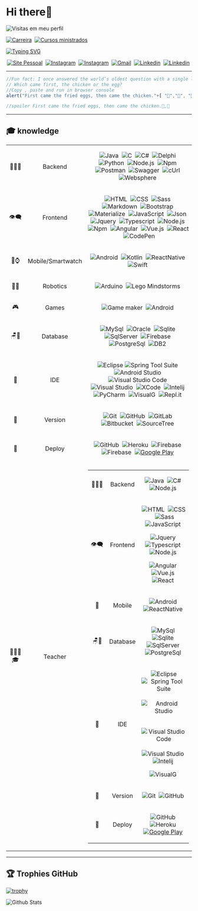 
# Hi there🥳


![Visitas em meu perfil](https://komarev.com/ghpvc/?username=oliota&color=ff0000&label=Welcome+to+my+profile+you+are+visitor+nº:)


<!-- [![Carreira](https://img.shields.io/badge/Career-12%20years-blue)](https://oliota.com/cv)&nbsp;
[![Cursos ministrados](https://img.shields.io/badge/Courses%20taught-22-green)](https://oliota.com/cursos)&nbsp; -->


[![Carreira](https://img.shields.io/badge/Career-14%20years-blue?logo=Coveralls)](https://oliota.com/cv)&nbsp;
[![Cursos ministrados](https://img.shields.io/badge/Courses%20taught-36-green?logo=sqlite&logoColor=white)](https://oliota.com/cursos)&nbsp;

 
[![Typing SVG](https://readme-typing-svg.herokuapp.com/?color=%23f00&width=500&height=80&size=20&multiline=true&lines=Hi,+I'm+Rubem+Oliota;Senior+Software+Engineer+at+KWAN;LISBOA+PORTUGAL)](https://git.io/typing-svg)


<center>

[![Site Pessoal](https://img.shields.io/badge/-Site_Pessoal-000?style=flat&logo=curl&logoColor=white)](https://www.oliota.com)&nbsp;
[![Instagram](https://img.shields.io/badge/-Oliotaartesanato-ff0000?style=flat&logo=instagram&logoColor=white)](https://www.instagram.com/oliotaartesanato/)&nbsp;
[![Instagram](https://img.shields.io/badge/-robOLIOTA-ff0000?style=flat&logo=instagram&logoColor=white)](https://www.instagram.com/roboliota/)&nbsp;
[![Gmail](https://img.shields.io/badge/-Email-green?style=flat&logo=gmail&logoColor=white)](https://mail.google.com/mail/u/0/?fs=1&to=rubemoliota@gmail.com&su=Contato+-+via+perfil+github&body=Ol%C3%A1+Rubem+Tudo+bem?&tf=cm)&nbsp;
[![Linkedin](https://img.shields.io/badge/-Linkedin-blue?style=flat&logo=linkedin&logoColor=white)](https://www.linkedin.com/in/rubem-oliota-abb273120/)&nbsp;
[![Linkedin](https://img.shields.io/badge/-Buy%20me%20a%20coffee-black?style=flat&logo=java&logoColor=white)](https://www.buymeacoffee.com/oliota/)&nbsp;



</center>


---


``` javascript
//Fun fact: I once answered the world’s oldest question with a single line of JavaScript
// Which came first, the chicken or the egg?
//Copy , paste and run in browser console
alert("First came the fried eggs, then came the chicken."+[ "🐣","🥚", "🐔", "🐥","🍳"].sort().slice(0,2));

//spoiler First came the fried eggs, then came the chicken.🍳,🐔

```

---

 
## 🎓 knowledge 
<table> 
<tbody style="text-align:center">
<tr>
<td >👨🏻‍💻</td>
<td>Backend</td>
<td>

![Java](https://img.shields.io/badge/-Java-black?style=flat&logo=Java)&nbsp;
![C](https://img.shields.io/badge/-C-black?style=flat&logo=C&logoColor=white)&nbsp;
![C#](https://img.shields.io/badge/-C%23-black?style=flat&logo=C+sharp&logoColor=white)&nbsp;
![Delphi](https://img.shields.io/badge/-Delphi-black?style=flat&logo=Delphi&logoColor=ff0000)&nbsp;
![Python](https://img.shields.io/badge/-Python-black?style=flat&logo=python)&nbsp;
![Node.js](https://img.shields.io/badge/-Node.js-black?style=flat&logo=node.js)&nbsp;
![Npm](https://img.shields.io/badge/-Npm-black?style=flat&logo=npm)&nbsp;
![Postman](https://img.shields.io/badge/-Postman-black?style=flat&logo=postman)&nbsp;
![Swagger](https://img.shields.io/badge/-Swagger-black?style=flat&logo=Swagger)&nbsp;
![cUrl](https://img.shields.io/badge/-cUrl-black?style=flat&logo=cUrl)&nbsp;
![Websphere](https://img.shields.io/badge/-Websphere-black?style=flat&logo=ibm)&nbsp;

</td>
</tr>

<tr>
<td>👁‍🗨</td>
<td>Frontend</td>
<td>

![HTML](https://img.shields.io/badge/-HTML-black?style=flat&logo=HTML5)&nbsp;
![CSS](https://img.shields.io/badge/-CSS-black?style=flat&logo=CSS3&logoColor=1572B6)&nbsp;
![Sass](https://img.shields.io/badge/-Sass-black?style=flat&logo=sass)&nbsp;
![Markdown](https://img.shields.io/badge/-Markdown-black?style=flat&logo=markdown)&nbsp;
![Bootstrap](https://img.shields.io/badge/-Bootstrap-black?style=flat&logo=bootstrap)&nbsp;
![Materialize](https://img.shields.io/badge/-Materialize-black?style=flat&logo=Material-design&logoColor=red)&nbsp;
![JavaScript](https://img.shields.io/badge/-JavaScript-black?style=flat&logo=javascript)&nbsp;
![Json](https://img.shields.io/badge/-Json-black?style=flat&logo=json)&nbsp;
![Jquery](https://img.shields.io/badge/-Jquery-black?style=flat&logo=jquery)&nbsp;
![Typescript](https://img.shields.io/badge/-Typescript-black?style=flat&logo=typescript)&nbsp;
![Node.js](https://img.shields.io/badge/-Node.js-black?style=flat&logo=node.js)&nbsp;
![Npm](https://img.shields.io/badge/-Npm-black?style=flat&logo=npm)&nbsp;
![Angular](https://img.shields.io/badge/-Angular-black?style=flat&logo=angular&logoColor=red)&nbsp;
![Vue.js](https://img.shields.io/badge/-Vue.js-black?style=flat&logo=vue.js)&nbsp;
![React](https://img.shields.io/badge/-React-black?style=flat&logo=react)&nbsp;
![CodePen](https://img.shields.io/badge/-CodePen-black?style=flat&logo=CodePen)&nbsp;


</td>

</tr>

<tr>


<td>📲⌚</td>
<td>Mobile/Smartwatch</td>
<td>

![Android](https://img.shields.io/badge/-Android%20java-black?style=flat&logo=Android&logoColor=green)&nbsp;
![Kotlin](https://img.shields.io/badge/-Android%20kotlin-black?style=flat&logo=kotlin&logoColor=green)&nbsp;
![ReactNative](https://img.shields.io/badge/-React%20Native-black?style=flat&logo=react)&nbsp;
![Swift](https://img.shields.io/badge/-IOS.Swift-black?style=flat&logo=Swift)&nbsp;

</td>

</tr>

<tr>


<td>👾🦾</td>
<td>Robotics</td>
<td>

![Arduino](https://img.shields.io/badge/-Arduino-black?style=flat&logo=Arduino&logoColor=green)&nbsp;
![Lego Mindstorms](https://img.shields.io/badge/-Lego%20Mindstorms-black?style=flat&logo=Alibaba+Cloud&logoColor=yellow)&nbsp;

</td>

</tr>

<tr>


<td>🎮</td>
<td>Games</td>
<td>

![Game maker](https://img.shields.io/badge/-GameMaker-black?style=flat&logo=atom&logoColor=green)&nbsp;
![Android](https://img.shields.io/badge/-Android%20java-black?style=flat&logo=Android&logoColor=green)&nbsp;

</td>

</tr>

<tr>

<td >🪑🎲</td>
<td >Database</td>
<td>

![MySql](https://img.shields.io/badge/-MySql-black?style=flat&logo=mysql)&nbsp;
![Oracle](https://img.shields.io/badge/-Oracle-black?style=flat&logo=oracle&logoColor=red)&nbsp;
![Sqlite](https://img.shields.io/badge/-Sqlite-black?style=flat&logo=sqlite)&nbsp;
![SqlServer](https://img.shields.io/badge/-SqlServer-black?style=flat&logo=microsoft-Sql-Server)&nbsp;
![Firebase](https://img.shields.io/badge/-Firebase-black?style=flat&logo=firebase)&nbsp;
![PostgreSql](https://img.shields.io/badge/-PostgreSql-black?style=flat&logo=postgresql)&nbsp;
![DB2](https://img.shields.io/badge/-DB2-black?style=flat&logo=ibm)&nbsp;

</td>
</tr>

<tr>

<td>🔧</td>
<td>IDE</td>
<td>

![Eclipse](https://img.shields.io/badge/-Eclipse-black?style=flat&logo=eclipse-ide&logoColor=orange)
![Spring Tool Suite](https://img.shields.io/badge/-Spring%20Tool%20Suite-black?style=flat&logo=Spring&logoColor=green)&nbsp;
![Android Studio](https://img.shields.io/badge/-Android%20Studio-black?style=flat&logo=Android+Studio&logoColor=green)&nbsp;
![Visual Studio Code](https://img.shields.io/badge/-Visual%20Studio%20Code-black?style=flat&logo=visual-studio-code&logoColor=007ACC)&nbsp;
![Visual Studio](https://img.shields.io/badge/-Visual%20Studio-black?style=flat&logo=visual-studio&logoColor=purple)&nbsp;
![XCode](https://img.shields.io/badge/-XCode-black?style=flat&logo=xcode)&nbsp;
![Intelij](https://img.shields.io/badge/-Intelij-black?style=flat&logo=Jetbrains&logoColor=white)&nbsp;
![PyCharm](https://img.shields.io/badge/-Pycharm-black?style=flat&logo=Pycharm&logoColor=blue)&nbsp;
![VisualG](https://img.shields.io/badge/-VisualG-black?style=flat&logo=v&logoColor=a66321)&nbsp;
![Repl.it](https://img.shields.io/badge/-Repl.it-black?style=flat&logo=replit)&nbsp;

</td>
</tr>

<tr>

<td>💾</td>
<td>Version</td>
<td>

![Git](https://img.shields.io/badge/-Git-black?style=flat&logo=git)&nbsp;
![GitHub](https://img.shields.io/badge/-GitHub-black?style=flat&logo=github)&nbsp;
![GitLab](https://img.shields.io/badge/-Git%20Lab-black?style=flat&logo=gitlab)&nbsp;
![Bitbucket](https://img.shields.io/badge/-Bitbucket-black?style=flat&logo=bitbucket)&nbsp;
![SourceTree](https://img.shields.io/badge/-SourceTree-black?style=flat&logo=sourcetree&logoColor=blue)&nbsp;

</td>
</tr>

<tr>

<td>🏁</td>
<td>Deploy</td>

 <td>

![GitHub](https://img.shields.io/badge/-GitHub-black?style=flat&logo=github)&nbsp;
![Heroku](https://img.shields.io/badge/-Heroku-black?style=flat&logo=heroku)&nbsp;
![Firebase](https://img.shields.io/badge/-Firebase-black?style=flat&logo=firebase)&nbsp;
![Firebase](https://img.shields.io/badge/-Google%20domains-black?style=flat&logo=google-domains)&nbsp;
[![Google Play](https://img.shields.io/badge/-Google%20play-black?style=flat&logo=google-play)](https://play.google.com/store/apps/dev?id=4624325070796601602)&nbsp;

</td>
</tr>


<tr>
<td>👨🏻‍🏫🎓</td>
<td>Teacher</td>

 <td>

<table> 
<tbody style="text-align:center">
<tr>
<td >👨🏻‍💻</td>
<td>Backend</td>
<td>

![Java](https://img.shields.io/badge/-Java-black?style=flat&logo=Java)&nbsp; 
![C#](https://img.shields.io/badge/-C%23-black?style=flat&logo=C+sharp&logoColor=white)&nbsp; 
![Node.js](https://img.shields.io/badge/-Node.js-black?style=flat&logo=node.js)&nbsp; 


</td>
</tr>

<tr>
<td>👁‍🗨</td>
<td>Frontend</td>
<td>

![HTML](https://img.shields.io/badge/-HTML-black?style=flat&logo=HTML5)&nbsp;
![CSS](https://img.shields.io/badge/-CSS-black?style=flat&logo=CSS3&logoColor=1572B6)&nbsp;
![Sass](https://img.shields.io/badge/-Sass-black?style=flat&logo=sass)&nbsp;
![JavaScript](https://img.shields.io/badge/-JavaScript-black?style=flat&logo=javascript)&nbsp;

![Jquery](https://img.shields.io/badge/-Jquery-black?style=flat&logo=jquery)&nbsp;
![Typescript](https://img.shields.io/badge/-Typescript-black?style=flat&logo=typescript)&nbsp;
![Node.js](https://img.shields.io/badge/-Node.js-black?style=flat&logo=node.js)&nbsp;

![Angular](https://img.shields.io/badge/-Angular-black?style=flat&logo=angular&logoColor=red)&nbsp;
![Vue.js](https://img.shields.io/badge/-Vue.js-black?style=flat&logo=vue.js)&nbsp;
![React](https://img.shields.io/badge/-React-black?style=flat&logo=react)&nbsp;


</td>

</tr>

<tr>


<td>📲</td>
<td>Mobile</td>
<td>

![Android](https://img.shields.io/badge/-Android%20java-black?style=flat&logo=Android&logoColor=green)&nbsp; 
![ReactNative](https://img.shields.io/badge/-React%20Native-black?style=flat&logo=react)&nbsp; 

</td>

</tr>

<tr>

<td >🪑🎲</td>
<td >Database</td>
<td>

![MySql](https://img.shields.io/badge/-MySql-black?style=flat&logo=mysql)&nbsp; 
![Sqlite](https://img.shields.io/badge/-Sqlite-black?style=flat&logo=sqlite)&nbsp;
![SqlServer](https://img.shields.io/badge/-SqlServer-black?style=flat&logo=microsoft-Sql-Server)&nbsp; 
![PostgreSql](https://img.shields.io/badge/-PostgreSql-black?style=flat&logo=postgresql)&nbsp;

</td>
</tr>

<tr>

<td>🔧</td>
<td>IDE</td>
<td>

![Eclipse](https://img.shields.io/badge/-Eclipse-black?style=flat&logo=eclipse-ide&logoColor=orange)
![Spring Tool Suite](https://img.shields.io/badge/-Spring%20Tool%20Suite-black?style=flat&logo=Spring&logoColor=green)&nbsp;
![Android Studio](https://img.shields.io/badge/-Android%20Studio-black?style=flat&logo=Android+Studio&logoColor=green)&nbsp;

![Visual Studio Code](https://img.shields.io/badge/-Visual%20Studio%20Code-black?style=flat&logo=visual-studio-code&logoColor=007ACC)&nbsp;
![Visual Studio](https://img.shields.io/badge/-Visual%20Studio-black?style=flat&logo=visual-studio&logoColor=purple)&nbsp; 
![Intelij](https://img.shields.io/badge/-Intelij-black?style=flat&logo=Jetbrains&logoColor=white)&nbsp; 

![VisualG](https://img.shields.io/badge/-VisualG-black?style=flat&logo=v&logoColor=a66321)&nbsp; 

</td>
</tr>

<tr>

<td>💾</td>
<td>Version</td>
<td>

![Git](https://img.shields.io/badge/-Git-black?style=flat&logo=git)&nbsp;
![GitHub](https://img.shields.io/badge/-GitHub-black?style=flat&logo=github)&nbsp; 

</td>
</tr>

<tr>

<td>🏁</td>
<td>Deploy</td>

 <td>

![GitHub](https://img.shields.io/badge/-GitHub-black?style=flat&logo=github)&nbsp;
![Heroku](https://img.shields.io/badge/-Heroku-black?style=flat&logo=heroku)&nbsp; 
[![Google Play](https://img.shields.io/badge/-Google%20play-black?style=flat&logo=google-play)](https://play.google.com/store/apps/dev?id=4624325070796601602)&nbsp;

</td>


</tbody>
</table>

</td>
</tr>

</tbody>
</table>

---

  ##  🏆 Trophies GitHub
  
[![trophy](https://github-profile-trophy.vercel.app/?username=oliota&row=1&&margin-w=30)](https://github.com/oliota)
 


<img src="https://raw.githubusercontent.com/bornmay/bornmay/Update/svg/Bottom.svg" alt="Github Stats" />
 
<!-- ![Oliota's GitHub stats](https://github-readme-stats.vercel.app/api?username=oliota&show_icons=true&theme=vue) -->


<!-- [![Top Langs](https://github-readme-stats.vercel.app/api/top-langs/?username=oliota&langs_count=50)](https://github.com/oliota/github-readme-stats) -->



<!-- [![Readme Card](https://github-readme-stats.vercel.app/api/pin/?username=oliota&repo=oliota.github.io)](https://github.com/oliota/oliota.github.io)


<img src='https://random-memer.herokuapp.com/' title="Meme" alt="Please refresh the page if the meme doesn't show up."> -->

 


